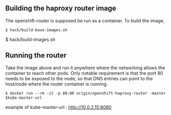Building the haproxy router image
---------------------------------

The openshift-router is supposed be run as a container. To build the image,

	$ hack/build-base-images.sh
  $ hack/build-images.sh

Running the router
------------------

Take the image above and run it anywhere where the networking allows the container to reach other pods. Only notable requirement is that the port 80 needs to be exposed to the node, so that DNS entries can point to the host/node where the router container is running.

	$ docker run --rm -it -p 80:80 origin/openshift-haproxy-router -master $kube-master-url

example of kube-master-url : http://10.0.2.15:8080

